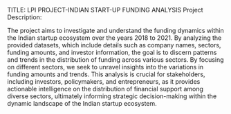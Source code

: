 TITLE: LPI PROJECT-INDIAN START-UP FUNDING ANALYSIS
Project Description:

The project aims to investigate and understand the funding dynamics within the Indian startup ecosystem over the years 2018 to 2021. By analyzing the provided datasets, which include details such as company names, sectors, funding amounts, and investor information, the goal is to discern patterns and trends in the distribution of funding across various sectors.
By focusing on different sectors, we seek to unravel insights into the variations in funding amounts and trends. This analysis is crucial for stakeholders, including investors, policymakers, and entrepreneurs, as it provides actionable intelligence on the distribution of financial support among diverse sectors, ultimately informing strategic decision-making within the dynamic landscape of the Indian startup ecosystem.
